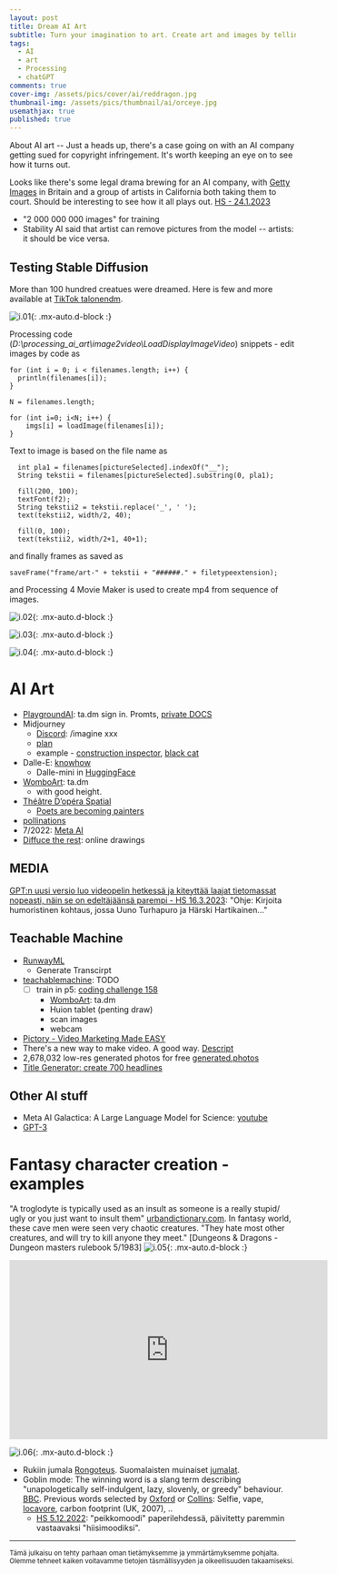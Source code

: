 ```yaml
---
layout: post
title: Dream AI Art
subtitle: Turn your imagination to art. Create art and images by telling AI what to do.
tags:
  - AI
  - art
  - Processing
  - chatGPT
comments: true
cover-img: /assets/pics/cover/ai/reddragon.jpg
thumbnail-img: /assets/pics/thumbnail/ai/orceye.jpg
usemathjax: true
published: true
---
```


About AI art -- Just a heads up, there's a case going on with an AI company getting sued for copyright infringement. It's worth keeping an eye on to see how it turns out.

Looks like there's some legal drama brewing for an AI company, with [Getty Images](https://www.gettyimages.fi/) in Britain and a group of artists in California both taking them to court. Should be interesting to see how it all plays out. [HS - 24.1.2023](https://www.hs.fi/kulttuuri/art-2000009346617.html)

- "2 000 000 000 images" for training
- Stability AI said that artist can remove pictures from the model -- artists: it should be vice versa.

## Testing Stable Diffusion

More than 100 hundred creatues were dreamed. Here is few and more available at [TikTok talonendm](https://www.tiktok.com/@talonendm/video/7160397792265915653?is_from_webapp=1&sender_device=pc&web_id=7145538625039877637).

![i.01](/assets/pics/page/ai/dd/art-gelatininous_cube000038.jpg){: .mx-auto.d-block :}

Processing code (*D:\processing_ai_art\image2video\LoadDisplayImageVideo*) snippets - edit images by code as

~~~
for (int i = 0; i < filenames.length; i++) {
  println(filenames[i]);
}

N = filenames.length;

for (int i=0; i<N; i++) {
    imgs[i] = loadImage(filenames[i]);
}
~~~


Text to image is based on the file name as

~~~
  int pla1 = filenames[pictureSelected].indexOf("__");
  String tekstii = filenames[pictureSelected].substring(0, pla1);

  fill(200, 100);
  textFont(f2);
  String tekstii2 = tekstii.replace('_', ' ');
  text(tekstii2, width/2, 40);

  fill(0, 100);
  text(tekstii2, width/2+1, 40+1);
~~~

and finally frames as saved as

~~~
saveFrame("frame/art-" + tekstii + "######." + filetypeextension);
~~~

and Processing 4 Movie Maker is used to create mp4 from sequence of images.

![i.02](/assets/pics/page/ai/dd/art-giant_centipede000052.jpg){: .mx-auto.d-block :}

![i.03](/assets/pics/page/ai/dd/art-goblin000076.jpg){: .mx-auto.d-block :}

![i.04](/assets/pics/page/ai/dd/art-orc000089.jpg){: .mx-auto.d-block :}

# AI Art 

- [PlaygroundAI](https://playgroundai.com/): ta.dm sign in. Promts, [private DOCS](https://docs.google.com/document/d/1rme7dIyfAlvN22tRf4kim0a9gp-2xP8j1DZA7uU1gFg/edit?usp=sharing)
- Midjourney
  - [Discord](https://discord.com/channels/): /imagine xxx
  - [plan](https://www.midjourney.com/checkout/plans/)
  - example - [construction inspector](https://cdn.discordapp.com/attachments/1008571155977863199/1014406953096708177/haques_a_construction_inspector_having_a_gray_envelope_moldy_an_591a8966-579b-4f6d-8664-1d00d9197c5d.png), [black cat](https://cdn.discordapp.com/attachments/1008571155977863199/1014408815082475531/haques_a_black_cat_and_a_construction_inspector_having_a_gray_e_1a4261a8-f43c-45a9-91c8-a792dd709912.png)
- Dalle-E: [knowhow](https://wandb.ai/dalle-mini/dalle-mini/reports/DALL-E-mini-Generate-Images-from-Any-Text-Prompt--VmlldzoyMDE4NDAy)
  - Dalle-mini in [HuggingFace](https://huggingface.co/spaces/dalle-mini/dalle-mini)
- [WomboArt](https://app.wombo.art/): ta.dm
  - with good height.
- [Théâtre D’opéra Spatial](https://hypebeast.com/2022/9/jason-m-allen-ai-created-art-contest-digital-arts-manipulated-photography-winner-news)
  - [Poets are becoming painters](https://dataconomy.com/2022/08/midjourney-ai-poets-are-becoming-painters-with-artificial-intelligence/)
- [pollinations](https://pollinations.ai/)
- 7/2022: [Meta AI](https://about.fb.com/news/2022/07/metas-new-ai-research-tool-turns-ideas-into-art/)
- [Diffuce the rest](https://huggingface.co/spaces/huggingface-projects/diffuse-the-rest): online drawings

## MEDIA

[GPT:n uusi versio luo videopelin hetkessä ja kiteyttää laajat tieto­massat nopeasti, näin se on edeltäjäänsä parempi - HS 16.3.2023](https://www.hs.fi/talous/art-2000009454744.html): "Ohje: Kirjoita humoristinen kohtaus, jossa Uuno Turhapuro ja Härski Hartikainen..."

## Teachable Machine

- [RunwayML](https://app.runwayml.com/login)
  - Generate Transcirpt
- [teachablemachine](https://teachablemachine.withgoogle.com/train): TODO
  - [ ] train in p5: [coding challenge 158](https://thecodingtrain.com/challenges/158-shape-classifier) 
    - [WomboArt](https://app.wombo.art/): ta.dm
    - Huion tablet (penting draw)
    - scan images
    - webcam
- [Pictory - Video Marketing Made EASY](https://pictory.ai/)
- There's a new way to make video. A good way. [Descript](https://www.descript.com/)
- 2,678,032 low-res generated photos for free [generated.photos](https://generated.photos/)
- [Title Generator: create 700 headlines](https://www.title-generator.com/)


## Other AI stuff

- Meta AI Galactica: A Large Language Model for Science: [youtube](https://www.youtube.com/watch?v=AgHjiSYcDaQ)
- [GPT-3](https://beta.openai.com/docs/models/gpt-3)


# Fantasy character creation - examples

"A troglodyte is typically used as an insult as someone is a really stupid/ ugly or you just want to insult them" [urbandictionary.com](https://www.urbandictionary.com/define.php?term=Troglodyte). In fantasy world, these cave men were seen very chaotic creatures. "They hate most other creatures, and will try to kill anyone they meet." [Dungeons & Dragons - Dungeon masters rulebook 5/1983]
![i.05](/assets/pics/page/ai/dalle_troglodyte.jpg){: .mx-auto.d-block :}

<iframe width="560" height="315" src="https://www.youtube.com/embed/JNS42Na2mpc" title="YouTube video player" frameborder="0" allow="accelerometer; autoplay; clipboard-write; encrypted-media; gyroscope; picture-in-picture" allowfullscreen></iframe>

![i.06](/assets/pics/page/ai/dalle_troglodyte_zoom.jpg){: .mx-auto.d-block :}

- Rukiin jumala [Rongoteus](https://fi.wikipedia.org/wiki/Rongoteus). Suomalaisten muinaiset [jumalat](https://fi.wikipedia.org/wiki/Suomalaisten_muinaiset_jumalat).
- Goblin mode: The winning word is a slang term describing "unapologetically self-indulgent, lazy, slovenly, or greedy" behaviour. [BBC](https://www.bbc.com/news/uk-63857329). Previous words selected by [Oxford](https://languages.oup.com/word-of-the-year/) or [Collins](https://www.collinsdictionary.com/woty): Selfie, vape, [locavore](https://dictionary.cambridge.org/dictionary/english/locavore), carbon footprint (UK, 2007), ..
  - [HS 5.12.2022](https://www.hs.fi/kulttuuri/art-2000009245966.html): "peikkomoodi" paperilehdessä, päivitetty paremmin vastaavaksi "hiisimoodiksi".



---

<sub>
Tämä julkaisu on tehty parhaan oman tietämyksemme ja ymmärtämyksemme pohjalta. 
Olemme tehneet kaiken voitavamme tietojen täsmällisyyden ja oikeellisuuden takaamiseksi.
</sub>

